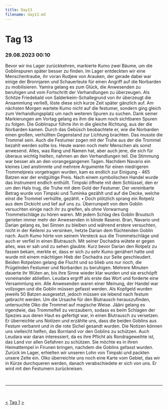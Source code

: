 ```yaml
---
title: Day13
filename: day13.md
--- 
```


# Tag 13
###  29.08.2023 00:10
Bevor wir ins Lager zurückkehren, markierte Kumo zwei Bäume, um die Goblinspuren später besser zu finden. Im Lager entdeckten wir eine Menschentraube, ihr voran Rudjew von Arauken, der gerade dabei war einige der Bronnjaren und Schauerleute für einen Angriff auf die Norbarden zu mobilisieren. Yamira gelang es zum Glück, die Anwesenden zu beruhigen und vom Fortschritt der Verhandlungen zu überzeugen. Als Schitze Friedebald von Salderkeim-Schallegrund von ihr überzeugt die Ansammlung verließ, löste diese sich kurze Zeit später gänzlich auf. Am nächsten Morgen wartete Kumo nicht auf die festumer, sondern ging gleich zum Verhandlungsplatz um nach weiteren Spuren zu suchen. Dank seiner Markierungen am Vortag gelang es ihm die kaum noch sichtbaren Spuren zu folgen. Die Goblinspur führte ihn in die gleiche Richtung, aus der die Norbarden kamen. Durch das Gebüsch beobachtete er, wie die Norbarden einen großen, verhüllten Gegenstand zur Lichtung brachten. Das musste die Trommel sein. Auch die Festumer zogen mit der Truhe aus der die Trommel bezahlt werden sollte los. Heute waren noch mehr Menschen als sonst anwesend. Alles, was Rang und Namen hat, aber auch jene, die sich für überaus wichtig hielten, nahmen an den Verhandlungen teil. Die Stimmung war besser als an den vorangegangenen Tagen. Nachdem Navario ein kleines Lied anstimmte und mehrere Argumente für einen niedrigeren Trommelpreis vorgetragen wurden, kam es endlich zur Einigung - 465 Batzen war der endgültige Preis. Nach einem symbolischen Handel wurde das Instrument endlich enthüllt. Timpski öffnete mit dem Schlüssel, den er um den Hals trug, die Truhe mit dem Gold der Festumer. Der vereinbarte Betrag wurde von Timpski und Tuminka gezählt und auf die Decke, welche einst die Trommel verhüllte, gezählt.
•  Doch plötzlich sprang ein Rotpelz aus dem Dickicht und lief auf uns zu. Überrumpelt von dem Goblin versuchten einige nach ihr zu greifen, als ohne Vorwarnung Trommelschläge zu hören waren. Mit jedem Schlag des Goblin Bruutsch gerieten immer mehr der Anwesenden in blinde Raserei. Bran, Navario und Darian gelang es, bei Sinnen zu bleiben und während erstere versuchten, nicht in der Keilerei zu versinken, hetzte Darian dem flüchtenden Goblin nach. Auch Kumo hörte von seinem Versteck aus die Trommelschläge und auch er verfiel in einen Blutrausch. Mit seiner Dschadra wütete er gegen alles, was er sah und zu sehen glaubte. Kurz bevor Darian den Rotpelz zu fassen bekam, merkte er, dass er sich zu sehr Kumo genähert hatte und wurde mit einem mächtigen Hieb der Dschadra zur Seite geschleudert. Beiden Rotpelzen gelang die Flucht und so blieb uns nur noch, die Prügelnden Festumer und Norbarden zu beruhigen.
Mehrere Minuten dauerte ihr Wüten an, bis ihre Sinne wieder klar wurden und sie erschöpft voneinander abließen. Leudara ergriff als erste das Wort und forderte eine Versammlung ein. Alle Anwesenden waren einer Meinung, der Handel war vollzogen und die Goblin müssen gefasst werden. Als Kopfgeld wurden jeweils 50 Batzen ausgesetzt, jedoch müssen sie lebend nach festum gebracht werden. Um die Ursache für den Blutrausch herauszufinden, untersuchte Olko die Trommel auf magische Weise. Jääni gelang es irgendwie, das Trommelfell zu verzaubern, sodass es beim Schlagen der Spezies aus deren Haut es gefertigt war, in einen Blutrausch zu versetzen. Er überreichte uns Notizen und erzählte uns, dass die beiden Goblins aus Festum verbannt und in die rote Sichel gesandt wurden. Die Notizen können uns vielleicht helfen, das Bornland vor den Goblins zu schützen. Auch Leudara war daran interessiert, da es ihre Pflicht als Rondrageweihte ist, das Land vor allen Gefahren zu schützen. Sie möchte es in ihren Heimattempel in Firunen bringen, nachdem die Goblins gefasst wurden. Zurück im Lager, erhielten wir unseren Lohn von Timpski und packten unsere Zelte ein. Olko überreichte uns noch eine Karte vom Gebiet, das wir in Kürze durchqueren werden, danach verabschiedete er sich von uns. Er wird mit den Festumern zurückreisen.

<br>

----
<br>

[<](day12.md)
[Tag 1](README.md)
[>](day14.md)<br>
